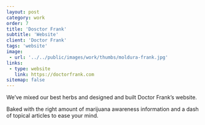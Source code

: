 ```yaml
---
layout: post
category: work
order: 7
title: 'Dosctor Frank'
subtitle: 'Website'
client: 'Doctor Frank'
tags: 'website'
image:
 - url: '../../public/images/work/thumbs/moldura-frank.jpg'
links:
 - type: website
   link: https://doctorfrank.com
sitemap: false
---
```


We’ve mixed our best herbs and designed and built Doctor Frank’s website. 

Baked with the right amount of marijuana awareness information and a dash of topical articles to ease your mind.
